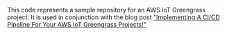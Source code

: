 This code represents a sample repository for an AWS IoT Greengrass project. 
It is used in conjunction with the blog post 
["Implementing A CI/CD Pipeline For Your AWS IoT Greengrass Projects!"](https://aws.amazon.com/blogs/iot/implementing-a-ci-cd-pipeline-for-aws-iot-greengrass-projects/)
